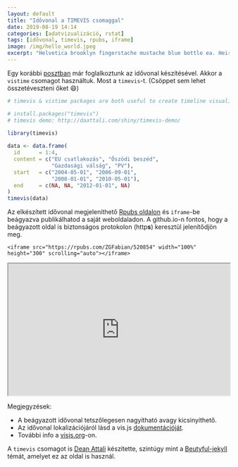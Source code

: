 ```yaml
---
layout: default
title: "Idővonal a TIMEVIS csomaggal"
date: 2019-08-19 14:14
categories: [adatvizualizáció, rstat]
tags: [idővonal, timevis, rpubs, iframe]
image: /img/hello_world.jpeg
excerpt: "Helvetica brooklyn fingerstache mustache blue bottle ea. Heirloom intelligentsia whatever, minim kinfolk leggings direct trade aliquip distillery post-ironic roof party cliche. Semiotics art party id sriracha thundercats ramps dreamcatcher tote bag hoodie banjo glossier messenger bag. Lo-fi tousled next level adaptogen vice church-key. Shabby chic sed try-hard hashtag, aesthetic wayfarers twee ex tofu wolf knausgaard banh mi." 
---
```

Egy korábbi [posztban](https://zgfabian.github.io/bj/2019-07-19-timeline/) már foglalkoztunk az idővonal készítésével. Akkor a `vistime` csomagot használtuk. Most a `timevis`-t. (Csöppet sem lehet összetéveszteni őket :smile:)

```r
# timevis & vistime packages are both useful to create timeline visualization.

# install.packages("timevis")
# timevis demo: http://daattali.com/shiny/timevis-demo/
  
library(timevis)

data <- data.frame(
  id      = 1:4,
  content = c("EU csatlakozás", "Őszödi beszéd",
              "Gazdasági válság", "PV"),
  start   = c("2004-05-01", "2006-09-01",
              "2008-01-01", "2010-05-01"),
  end     = c(NA, NA, "2012-01-01", NA)
)
timevis(data)
```

Az elkészített idővonal megjeleníthető [Rpubs oldalon](http://rpubs.com/ZGFabian/520854) és `iframe`-be beágyazva publikálhatod a saját weboldaladon. A github.io-n fontos, hogy a beágyazott oldal is biztonságos protokolon (http**s**) keresztül jelenítődjön meg. 

```
<iframe src="https://rpubs.com/ZGFabian/520854" width="100%" height="300" scrolling="auto"></iframe>
```

<iframe src="https://rpubs.com/ZGFabian/520854" width="100%" height="300" scrolling="auto"></iframe>

Megjegyzések:
- A beágyazott idővonal tetszőlegesen nagyítható avagy kicsinyíthető. 
- Az idővonal lokalizációjáról lásd a vis.js [dokumentációját](https://visjs.github.io/vis-timeline/docs/timeline/#Localization). 
- További info a [visjs.org](https://visjs.org/)-on.

A `timevis` csomagot is [Dean Attali](https://deanattali.com/) készítette, szintúgy mint a [Beutyful-jekyll](https://deanattali.com/beautiful-jekyll/) témát, amelyet ez az oldal is használ.

